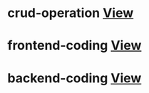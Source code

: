 # crud-operation <a href="https://sanjaysonkariya.github.io/crud-operation/" target="blank">View</a>
# frontend-coding <a href="index.php">View</a>
# backend-coding <a href="config.php/">View</a>

